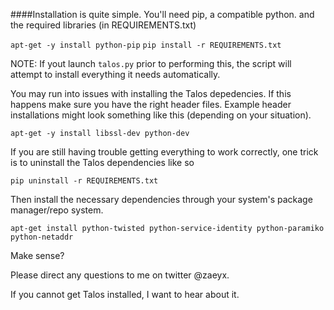 ####Installation is quite simple.
You'll need pip, a compatible python. and the required libraries (in REQUIREMENTS.txt)

`apt-get -y install python-pip`
`pip install -r REQUIREMENTS.txt`

NOTE:
	If yout launch `talos.py` prior to performing this, the script will attempt to install everything it needs automatically.

You may run into issues with installing the Talos depedencies.  If this happens make sure you have the right header files.
Example header installations might look something like this (depending on your situation).

`apt-get -y install libssl-dev python-dev`

If you are still having trouble getting everything to work correctly, one trick is to uninstall the Talos dependencies like so

`pip uninstall -r REQUIREMENTS.txt`

Then install the necessary dependencies through your system's package manager/repo system.

`apt-get install python-twisted python-service-identity python-paramiko python-netaddr`

Make sense?

Please direct any questions to me on twitter @zaeyx.

If you cannot get Talos installed, I want to hear about it.
